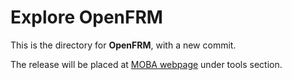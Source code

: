 # Explore OpenFRM

This is the directory for **OpenFRM**, with a new commit.

The release will be placed at [MOBA webpage](https://www.moba.coop/) under tools section.
